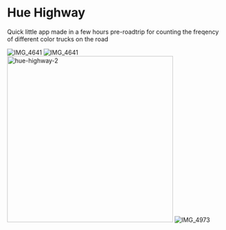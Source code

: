 # Hue Highway

Quick little app made in a few hours pre-roadtrip for counting the freqency of
different color trucks on the road

![IMG_4641](https://github.com/DrewJohnsonGT/hue-highway/assets/19674743/0c8192a5-75ba-460f-af69-09d418f95985)
![IMG_4641](https://github.com/DrewJohnsonGT/hue-highway/assets/19674743/fd83250c-662f-42ed-918e-14a7a6d7f082)
<img width="386" alt="hue-highway-2" src="https://github.com/DrewJohnsonGT/hue-highway/assets/19674743/9d1be4e8-b8d9-4a5c-9431-263133cf0923">
![IMG_4973](https://github.com/DrewJohnsonGT/hue-highway/assets/19674743/496dad25-5269-42d1-bc15-c76ea7f9f13f)
